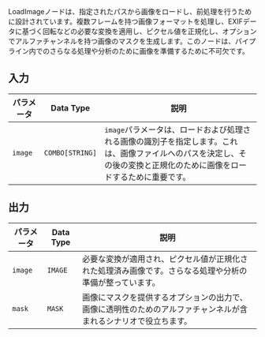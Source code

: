 
LoadImageノードは、指定されたパスから画像をロードし、前処理を行うために設計されています。複数フレームを持つ画像フォーマットを処理し、EXIFデータに基づく回転などの必要な変換を適用し、ピクセル値を正規化し、オプションでアルファチャンネルを持つ画像のマスクを生成します。このノードは、パイプライン内でのさらなる処理や分析のために画像を準備するために不可欠です。

## 入力

| パラメータ | Data Type | 説明 |
|-----------|--------------|-------------|
| `image`   | `COMBO[STRING]` | `image`パラメータは、ロードおよび処理される画像の識別子を指定します。これは、画像ファイルへのパスを決定し、その後の変換と正規化のために画像をロードするために重要です。 |

## 出力

| パラメータ | Data Type | 説明 |
|-----------|-------------|-------------|
| `image`   | `IMAGE`     | 必要な変換が適用され、ピクセル値が正規化された処理済み画像です。さらなる処理や分析の準備が整っています。 |
| `mask`    | `MASK`      | 画像にマスクを提供するオプションの出力で、画像に透明性のためのアルファチャンネルが含まれるシナリオで役立ちます。 |
